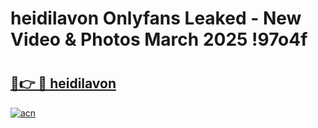 # heidilavon Onlyfans Leaked - New Video & Photos March 2025 !97o4f

# <h2><a href="https://frsezj.iuczelnia.edu.pl?title=heidilavon&ref=97o4f">🔗👉 🔴 heidilavon</a></h2>

[![acn](https://github.com/user-attachments/assets/0f9c940e-d8b0-45ae-aac7-cd30a18b3e1c)](https://frsezj.iuczelnia.edu.pl?title=heidilavon&ref=97o4f)

